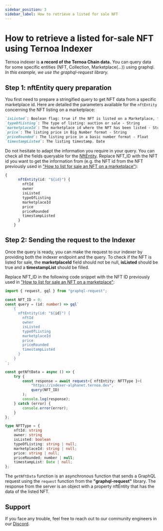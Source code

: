 ```yaml
---
sidebar_position: 3
sidebar_label: How to retrieve a listed for sale NFT
---
```


# How to retrieve a listed for-sale NFT using Ternoa Indexer

Ternoa indexer is **a record of the Ternoa Chain data.**
You can query data for some specific entities (NFT, Collection, Marketplace(...)) using graphql.
_In this example, we use the graphql-request library._

## Step 1: nftEntity query preparation

You first need to prepare a stringified query to get NFT data from a specific marketplace id. Here are detailed the parameters available for the `nftEntity` concerning the NFT listing on a marketplace:

```markdown
`isListed`: Boolean flag: true if the NFT is listed on a Marketplace, false otherwise - Boolean
`typeOfListing`: The type of listing: auction or sale - String
`marketplaceId`: The marketplace id where the NFT has been listed - String
`price`: The listing price in Big Number format - String
`priceRounded`: The listing price in a basic number format - Float
`timestampListed`: The listing timestamp. Date
```

Do not hesitate to adapt the information you require in your query. You can check all the fields queryable for the [NftEntity](/for-developers/guides/NFT/basic-NFT/get-NFT#step-1-nftentity-query-preparation). Replace NFT_ID with the NFT id you want to get the information from (e.g. the NFT id from the NFT previously used in ["How to list for sale an NFT on a marketplace"](/for-developers/guides/marketplace/sale-NFT)):

```typescript
{
      nftEntity(id: "${id}") {
        nftId
        owner
        isListed
        typeOfListing
        marketplaceId
        price
        priceRounded
        timestampListed
      }
    }
```

## Step 2: Sending the request to the Indexer

Once the query is ready, you can make the request to our indexer by providing both the indexer endpoint and the query. To check if the NFT is listed for sale, the **marketplaceId** field should not be null, **isListed** should be true and a **timestampList** should be filled.

Replace NFT_ID in the following code snippet with the NFT ID previously used in ["How to list for sale an NFT on a marketplace"](/for-developers/guides/marketplace/sale-NFT):

```typescript showLineNumbers
import { request, gql } from "graphql-request";

const NFT_ID = 0;
const query = (id: number) => gql`
    {
      nftEntity(id: "${id}") {
        nftId
        owner
        isListed
        typeOfListing
        marketplaceId
        price
        priceRounded
        timestampListed
      }
    }
`;

const getNftData = async () => {
    try {
        const response = await request<{ nftEntity: NFTType }>(
            "https://indexer-alphanet.ternoa.dev",
            query(NFT_ID)
        );
        console.log(response);
    } catch (error) {
        console.error(error);
    }
};

type NFTType = {
    nftId: string
    owner: string
    isListed: boolean
    typeOfListing: string | null;
    marketplaceId: string | null;
    price: string | null;
    priceRounded; number | null;
    timestampList: Date | null;
};
```

The `getNftData` function is an asynchronous function that sends a GraphQL request using the `request` function from the **"graphql-request"** library. The response from the server is an object with a property nftEntity that has the data of the listed NFT.

## Support

If you face any trouble, feel free to reach out to our community engineers in our [Discord](https://discord.gg/fUmBkPpnRu).
